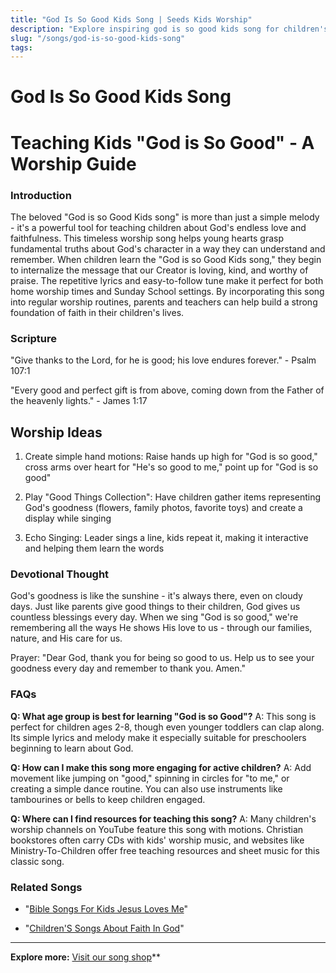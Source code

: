 ```yaml
---
title: "God Is So Good Kids Song | Seeds Kids Worship"
description: "Explore inspiring god is so good kids song for children's worship and faith development. Biblical music resources for families and ministry."
slug: "/songs/god-is-so-good-kids-song"
tags:
---
```


# God Is So Good Kids Song

# Teaching Kids "God is So Good" - A Worship Guide

### Introduction
The beloved "God is so Good Kids song" is more than just a simple melody - it's a powerful tool for teaching children about God's endless love and faithfulness. This timeless worship song helps young hearts grasp fundamental truths about God's character in a way they can understand and remember. When children learn the "God is so Good Kids song," they begin to internalize the message that our Creator is loving, kind, and worthy of praise. The repetitive lyrics and easy-to-follow tune make it perfect for both home worship times and Sunday School settings. By incorporating this song into regular worship routines, parents and teachers can help build a strong foundation of faith in their children's lives.

### Scripture
"Give thanks to the Lord, for he is good; his love endures forever." - Psalm 107:1

"Every good and perfect gift is from above, coming down from the Father of the heavenly lights." - James 1:17

## Worship Ideas
1. Create simple hand motions: Raise hands up high for "God is so good," cross arms over heart for "He's so good to me," point up for "God is so good"

2. Play "Good Things Collection": Have children gather items representing God's goodness (flowers, family photos, favorite toys) and create a display while singing

3. Echo Singing: Leader sings a line, kids repeat it, making it interactive and helping them learn the words

### Devotional Thought
God's goodness is like the sunshine - it's always there, even on cloudy days. Just like parents give good things to their children, God gives us countless blessings every day. When we sing "God is so good," we're remembering all the ways He shows His love to us - through our families, nature, and His care for us.

Prayer: "Dear God, thank you for being so good to us. Help us to see your goodness every day and remember to thank you. Amen."

### FAQs

**Q: What age group is best for learning "God is so Good"?**
A: This song is perfect for children ages 2-8, though even younger toddlers can clap along. Its simple lyrics and melody make it especially suitable for preschoolers beginning to learn about God.

**Q: How can I make this song more engaging for active children?**
A: Add movement like jumping on "good," spinning in circles for "to me," or creating a simple dance routine. You can also use instruments like tambourines or bells to keep children engaged.

**Q: Where can I find resources for teaching this song?**
A: Many children's worship channels on YouTube feature this song with motions. Christian bookstores often carry CDs with kids' worship music, and websites like Ministry-To-Children offer free teaching resources and sheet music for this classic song.

### Related Songs

- "[Bible Songs For Kids Jesus Loves Me](/songs/bible-songs-for-kids-jesus-loves-me/)"

- "[Children'S Songs About Faith In God](/songs/children-s-songs-about-faith-in-god/)"

---

**Explore more:** [Visit our song shop](https://seedskidsworship.com/shop)**

<!-- Schema Markup -->
<script type="application/ld+json">
{
  "@context": "https://schema.org",
  "@type": "MusicRecording",
  "name": "God Is So Good Kids Song",
  "byArtist": {
    "@type": "MusicGroup",
    "name": "Seeds Kids Worship"
  },
  "isFamilyFriendly": true,
  "url": "https://seedskidsworship.com/songs/god-is-so-good-kids-song/"
}
</script>